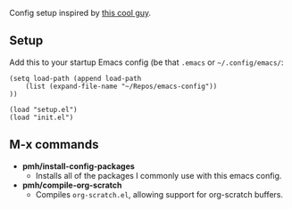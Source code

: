 Config setup inspired by [this cool guy](https://www.reddit.com/r/emacs/comments/phb5sw/comment/hbhzwpo/?utm_source=share&utm_medium=web3x&utm_name=web3xcss&utm_term=1&utm_content=share_button). 

## Setup
Add this to your startup Emacs config (be that `.emacs` or `~/.config/emacs/`:
```
(setq load-path (append load-path
    (list (expand-file-name "~/Repos/emacs-config"))
))

(load "setup.el")
(load "init.el")
```
## M-x commands
* **pmh/install-config-packages**
  * Installs all of the packages I commonly use with this emacs config.
* **pmh/compile-org-scratch**
  * Compiles `org-scratch.el`, allowing support for org-scratch buffers.
